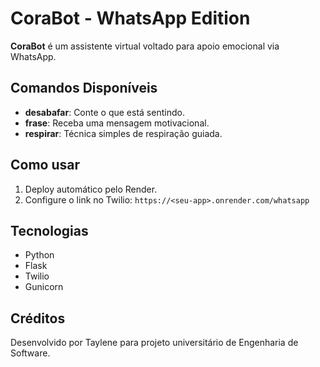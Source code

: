 
# CoraBot - WhatsApp Edition

**CoraBot** é um assistente virtual voltado para apoio emocional via WhatsApp.

## Comandos Disponíveis
- **desabafar**: Conte o que está sentindo.
- **frase**: Receba uma mensagem motivacional.
- **respirar**: Técnica simples de respiração guiada.

## Como usar
1. Deploy automático pelo Render.
2. Configure o link no Twilio: `https://<seu-app>.onrender.com/whatsapp`

## Tecnologias
- Python
- Flask
- Twilio
- Gunicorn

## Créditos
Desenvolvido por Taylene para projeto universitário de Engenharia de Software.
